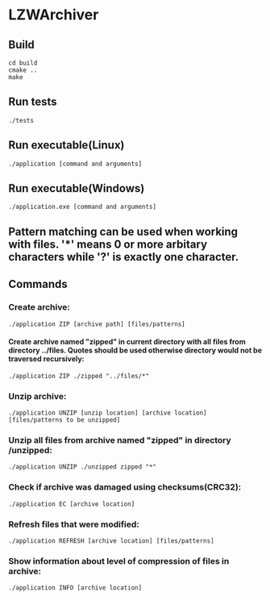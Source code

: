 # LZWArchiver
## Build
```
cd build
cmake ..
make
```
## Run tests
```
./tests
```
## Run executable(Linux)
```
./application [command and arguments]
```
## Run executable(Windows)
```
./application.exe [command and arguments]
```
## Pattern matching can be used when working with files. '*' means 0 or more arbitary characters while '?' is exactly one character.  
## Commands
### Create archive:
```
./application ZIP [archive path] [files/patterns]
```
#### Create archive named "zipped" in current directory with all files from directory ../files. Quotes should be used otherwise directory would not be traversed recursively:
```
./application ZIP ./zipped "../files/*" 
```
### Unzip archive:
```
./application UNZIP [unzip location] [archive location] [files/patterns to be unzipped]
```
### Unzip all files from archive named "zipped" in directory /unzipped:
```
./application UNZIP ./unzipped zipped "*"
```
### Check if archive was damaged using checksums(CRC32):
```
./application EC [archive location]
```
### Refresh files that were modified:
```
./application REFRESH [archive location] [files/patterns]
```
### Show information about level of compression of files in archive:
```
./application INFO [archive location]
```
